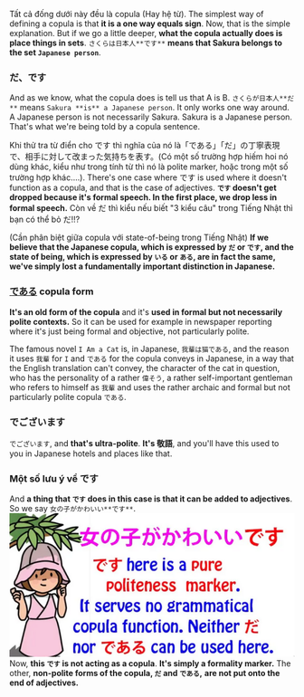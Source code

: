 Tất cả đống dưới này đều là copula (Hay hệ từ). The simplest way of defining a copula is that **it is a one way equals sign**. Now, that is the simple explanation. But if we go a little deeper, **what the copula actually does is place things in sets**. `さくらは日本人**です**` **means that Sakura belongs to the set `Japanese person`**.
### だ、です
And as we know, what the copula does is tell us that A is B. `さくらが日本人**だ**` means `Sakura **is** a Japanese person`. It only works one way around. A Japanese person is not necessarily Sakura. Sakura is a Japanese person. That's what we're being told by a copula sentence.

Khi thử tra từ điển cho です thì nghĩa của nó là「である」「だ」の丁寧表現で、相手に対して改まった気持ちを表す。(Có một số trường hợp hiếm hoi nó dùng khác, kiểu như trong tính từ thì nó là polite marker, hoặc trong một số trường hợp khác....). There's one case where です is used where it doesn't function as a copula, and that is the case of adjectives. **`です` doesn't get dropped because it's formal speech. In the first place, we drop less in formal speech.** Còn về だ thì kiểu nếu biết "3 kiểu câu" trong Tiếng Nhật thì bạn có thể bỏ だ!!?

(Cần phân biệt giữa copula với state-of-being trong Tiếng Nhật) **If we believe that the Japanese copula, which is expressed by `だ` or `です`, and the state of being, which is expressed by `いる` or `ある`, are in fact the same, we've simply lost a fundamentally important distinction in Japanese.**

### [である](である.md) copula form
**It's an old form of the copula** and it's **used in formal but not necessarily polite contexts.** So it can be used for example in newspaper reporting where it's just being formal and objective, not particularly polite.

The famous novel `I Am a Cat` is, in Japanese, `我輩は猫である`, and the reason it uses `我輩` for `I` and `である` for the copula conveys in Japanese, in a way that the English translation can't convey, the character of the cat in question, who has the personality of a rather `偉そう`, a rather self-important gentleman who refers to himself as `我輩` and uses the rather archaic and formal but not particularly polite copula `である`.

### でございます 
`でございます`, and **that's ultra-polite**. **It's 敬語**, and you'll have this used to you in Japanese hotels and places like that.

### Một số lưu ý về です
And **a thing that `です` does in this case is that it can be added to adjectives**. So we say `女の子がかわいい**です**`.
![Pasted image 20250601045848.png](img/Pasted%20image%2020250601045848.png)
Now, **this `です` is not acting as a copula**. **It's simply a formality marker.** The other, **non-polite forms of the copula, `だ` and `である`,** **are not put onto the end of adjectives.**